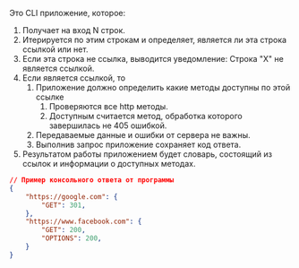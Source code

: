 Это CLI приложение, которое:

1) Получает на вход N строк.
2) Итерируется по этим строкам и определяет, является ли эта строка ссылкой или нет.
3) Если эта строка не ссылка, выводится уведомление: Строка "X" не является ссылкой.
4) Если является ссылкой, то
	1) Приложение должно определить какие методы доступны по этой ссылке
		1) Проверяются все http методы.
		2) Доступным считается метод, обработка которого завершилась не 405 ошибкой.
	3) Передаваемые данные и ошибки от сервера не важны.
	4) Выполнив запрос приложение сохраняет код ответа.
6) Результатом работы приложением будет словарь, состоящий из ссылок и информации о доступных методах.


```json
// Пример консольного ответа от программы
{
	"https://google.com": {
		"GET": 301,
	},
	"https://www.facebook.com": {
		"GET": 200,
		"OPTIONS": 200,
	}
}
```